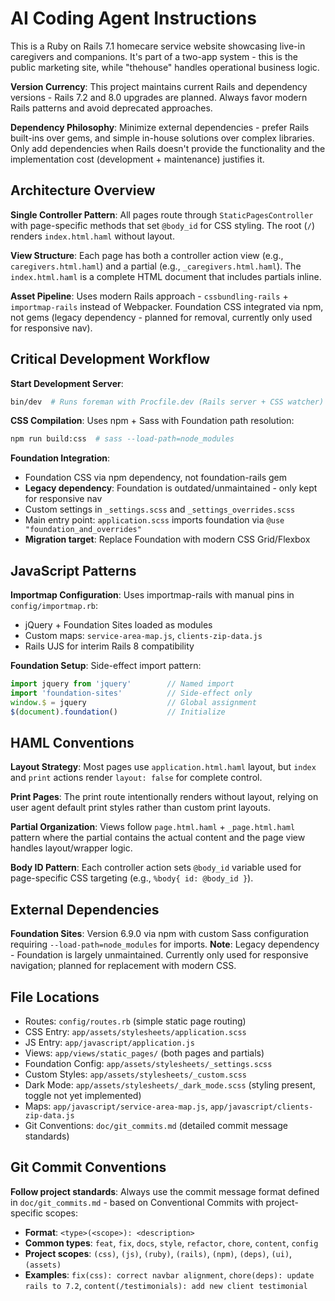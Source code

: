 # AI Coding Agent Instructions

This is a Ruby on Rails 7.1 homecare service website showcasing live-in caregivers and companions. It's part of a two-app system - this is the public marketing site, while "thehouse" handles operational business logic.

**Version Currency**: This project maintains current Rails and dependency versions - Rails 7.2 and 8.0 upgrades are planned. Always favor modern Rails patterns and avoid deprecated approaches.

**Dependency Philosophy**: Minimize external dependencies - prefer Rails built-ins over gems, and simple in-house solutions over complex libraries. Only add dependencies when Rails doesn't provide the functionality and the implementation cost (development + maintenance) justifies it.

## Architecture Overview

**Single Controller Pattern**: All pages route through `StaticPagesController` with page-specific methods that set `@body_id` for CSS styling. The root (`/`) renders `index.html.haml` without layout.

**View Structure**: Each page has both a controller action view (e.g., `caregivers.html.haml`) and a partial (e.g., `_caregivers.html.haml`). The `index.html.haml` is a complete HTML document that includes partials inline.

**Asset Pipeline**: Uses modern Rails approach - `cssbundling-rails` + `importmap-rails` instead of Webpacker. Foundation CSS integrated via npm, not gems (legacy dependency - planned for removal, currently only used for responsive nav).

## Critical Development Workflow

**Start Development Server**:
```bash
bin/dev  # Runs foreman with Procfile.dev (Rails server + CSS watcher)
```

**CSS Compilation**: Uses npm + Sass with Foundation path resolution:
```bash
npm run build:css  # sass --load-path=node_modules
```

**Foundation Integration**:
- Foundation CSS via npm dependency, not foundation-rails gem
- **Legacy dependency**: Foundation is outdated/unmaintained - only kept for responsive nav
- Custom settings in `_settings.scss` and `_settings_overrides.scss`
- Main entry point: `application.scss` imports foundation via `@use "foundation_and_overrides"`
- **Migration target**: Replace Foundation with modern CSS Grid/Flexbox

## JavaScript Patterns

**Importmap Configuration**: Uses importmap-rails with manual pins in `config/importmap.rb`:
- jQuery + Foundation Sites loaded as modules
- Custom maps: `service-area-map.js`, `clients-zip-data.js`
- Rails UJS for interim Rails 8 compatibility

**Foundation Setup**: Side-effect import pattern:
```javascript
import jquery from 'jquery'        // Named import
import 'foundation-sites'          // Side-effect only
window.$ = jquery                  // Global assignment
$(document).foundation()           // Initialize
```

## HAML Conventions

**Layout Strategy**: Most pages use `application.html.haml` layout, but `index` and `print` actions render `layout: false` for complete control.

**Print Pages**: The print route intentionally renders without layout, relying on user agent default print styles rather than custom print layouts.

**Partial Organization**: Views follow `page.html.haml` + `_page.html.haml` pattern where the partial contains the actual content and the page view handles layout/wrapper logic.

**Body ID Pattern**: Each controller action sets `@body_id` variable used for page-specific CSS targeting (e.g., `%body{ id: @body_id }`).

## External Dependencies

**Foundation Sites**: Version 6.9.0 via npm with custom Sass configuration requiring `--load-path=node_modules` for imports. **Note**: Legacy dependency - Foundation is largely unmaintained. Currently only used for responsive navigation; planned for replacement with modern CSS.

## File Locations

- Routes: `config/routes.rb` (simple static page routing)
- CSS Entry: `app/assets/stylesheets/application.scss`
- JS Entry: `app/javascript/application.js`
- Views: `app/views/static_pages/` (both pages and partials)
- Foundation Config: `app/assets/stylesheets/_settings.scss`
- Custom Styles: `app/assets/stylesheets/_custom.scss`
- Dark Mode: `app/assets/stylesheets/_dark_mode.scss` (styling present, toggle not yet implemented)
- Maps: `app/javascript/service-area-map.js`, `app/javascript/clients-zip-data.js`
- Git Conventions: `doc/git_commits.md` (detailed commit message standards)

## Git Commit Conventions

**Follow project standards**: Always use the commit message format defined in `doc/git_commits.md` - based on Conventional Commits with project-specific scopes:

- **Format**: `<type>(<scope>): <description>`
- **Common types**: `feat`, `fix`, `docs`, `style`, `refactor`, `chore`, `content`, `config`
- **Project scopes**: `(css)`, `(js)`, `(ruby)`, `(rails)`, `(npm)`, `(deps)`, `(ui)`, `(assets)`
- **Examples**: `fix(css): correct navbar alignment`, `chore(deps): update rails to 7.2`, `content(/testimonials): add new client testimonial`
